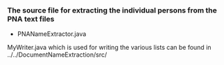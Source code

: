### The source file for extracting the individual persons from the PNA text files
* PNANameExtractor.java

MyWriter.java which is used for writing the various lists can be found in ../../DocumentNameExtraction/src/
